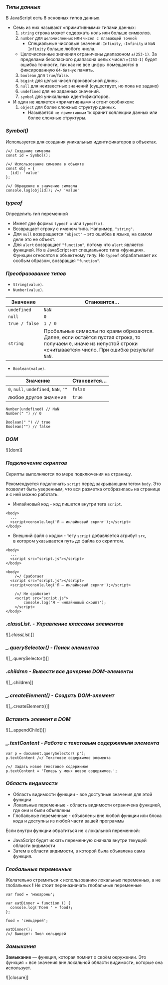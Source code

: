 ### _Типы данных_

В JavaScript есть 8 основных типов данных.

- Семь из них называют «примитивными» типами данных:
  1. `string` строка может содержать ноль или больше символов.
  2. `number` для `целочисленных` или `чисел с плавающей точкой`
     - Специальные числовые значения: `Infinity`, `-Infinity` и `NaN`
       `Infinity` больше любого числа.
  - Целочисленные значения ограничены диапазоном `±(253-1)`.
    За пределами безопасного диапазона целых чисел `±(253-1)` будет ошибка точности, так как не все цифры помещаются в фиксированную `64-битную` память.
  3. `boolean` для `true`/`false`.
  4. `bigint` для целых чисел произвольной длины.
  5. `null` для неизвестных значений (существует, но пока не задано)
  6. `undefined` для не заданных значений.
  7. `symbol` для уникальных идентификаторов.
- И один не является «примитивным» и стоит особняком:
  1. `object` для более сложных структур данных.
     - Называется `не примитивным` тк хранит коллекции данных или более сложные структуры.

### _Symbol()_

Используется для создания уникальных идентификаторов в объектах.

```
/=/ Создание символа
const id = Symbol();

/=/ Использование символа в объекте
const obj = {
  [id]: 'value'
};

/=/ Обращение к значению символа
console.log(obj[id]); /=/ 'value'
```

### _typeof_

Определить тип переменной

- Имеет две формы: `typeof x` или `typeof(x)`.
- Возвращает строку с именем типа. Например, `"string"`.
- Для `null` возвращается `"object"` – это ошибка в языке, на самом деле это не объект.
- Для `alert` возвращает `"function"`, потому что `alert` является функцией. Но в JavaScript нет специального типа «функция». Функции относятся к объектному типу. Но `typeof` обрабатывает их особым образом, возвращая `"function"`.

### _Преобразование типов_

- `String(value)`.
- `Number(value)`.

| Значение       | Становится…                                                                                                                                                            |
| -------------- | ---------------------------------------------------------------------------------------------------------------------------------------------------------------------- |
| `undefined`    | `NaN`                                                                                                                                                                  |
| `null`         | `0`                                                                                                                                                                    |
| `true / false` | `1 / 0`                                                                                                                                                                |
| `string`       | Пробельные символы по краям обрезаются. Далее, если остаётся пустая строка, то получаем `0`, иначе из непустой строки «считывается» число. При ошибке результат `NaN`. |

- `Boolean(value)`.

| Значение                              | Становится… |
| ------------------------------------- | ----------- |
| `0`, `null`, `undefined`, `NaN`, `""` | `false`     |
| любое другое значение                 | `true`      |

```
Number(undefined) // NaN
Number(" ") // 0

Boolean(" ") // true
Boolean("") // false
```

### _DOM_

![[dom]]

### _Подключение скриптов_

Скрипты выполняются по мере подключения на страницу.

Рекомендуется подключать `script` перед закрывающим тегом `body`.
Это позволит быть уверенным, что вся разметка отобразилась на странице и с ней можно работать.

- Инлайновый код - код пишется внутри тега `script`.

```
<body>
  ...
  <script>console.log('Я — инлайновый скрипт');</script>
</body>
```

- Внешний файл с кодом - тегу `script` добавляется атрибут `src`, в котором указывается путь до файла со скриптом.

```
<body>
  ...
  <script src="script.js"></script>
</body>
```

```
<body>
	/=/ Сработает
  <script src="script.js"></script>
  <script>console.log('Я — инлайновый скрипт');</script>

	/=/ Не сработает
	<script src="script.js">
		console.log('Я — инлайновый скрипт');
	</script>
</body>
```

### _*.classList.* - Управление классами элементов_

![[_.classList._]]

### _\_.querySelector() - Поиск элементов_

![[_.querySelector()]]

### _.children - Вывести все дочерние DOM-элементы_

![[_.children]]

### _\_.createElement() - Создать DOM-элемент_

![[_.createElement()]]

### _Вставить элемент в DOM_

![[_.appendChild()]]

### _\_.textContent - Работа с текстовым содержимым элемента_

```
var p = document.querySelector('p');
p.textContent /=/ Текстовое содержимое элемента
```

```
/=/ Задать новое текстовое содержимое
p.textContent = 'Теперь у меня новое содержимое.';
```

### _Область видимости_

- Область видимости функции - все доступные значения для этой функции
- Локальные переменные - область видимости ограничена функцией, где они и были объявлены
- Глобальные переменные - объявлены вне любой функции или блока кода и доступны из любой части вашей программы

Если внутри функции обратиться не к локальной переменной:

- JavaScript будет искать переменную сначала внутри текущей области видимости
- Затем в области видимости, в которой была объявлена сама функция.

### _Глобальные переменные_

Желательно стремиться к использованию локальных переменных, а не глобальных
**!** Не стоит переназначать глобальные переменные

```
var food = 'макароны';

var eatDinner = function () {
  console.log('Поел ' + food);
};

food = 'сельдерей';

eatDinner();
/=/ Выведет: Поел сельдерей
```

### _Замыкания_

**Замыкание** — функция, которая помнит о своём окружении.
Это функция + все значения вне локальной области видимости, которые она использует.

![[closure]]
